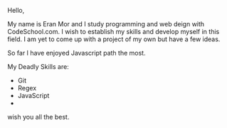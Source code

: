 Hello,

My name is Eran Mor and I study programming and web deign with CodeSchool.com.
I wish to establish my skills and develop myself in this field.
I am yet to come up with a project of my own but have a few ideas.

So far I have enjoyed Javascript path the most.

My Deadly Skills are:

* Git
* Regex
* JavaScript
* 
wish you all the best.
